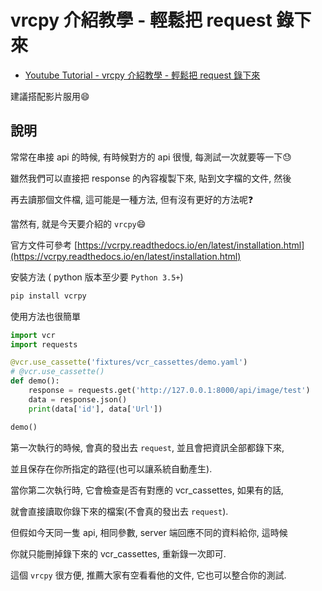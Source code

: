 # vrcpy 介紹教學 - 輕鬆把 request 錄下來

* [Youtube Tutorial - vrcpy 介紹教學 - 輕鬆把 request 錄下來](https://youtu.be/LrAxl5vfXJ4)

建議搭配影片服用:smile:

## 說明

常常在串接 api 的時候, 有時候對方的 api 很慢, 每測試一次就要等一下:sweat:

雖然我們可以直接把 response 的內容複製下來, 貼到文字檔的文件, 然後

再去讀那個文件檔, 這可能是一種方法, 但有沒有更好的方法呢:question:

當然有, 就是今天要介紹的 `vrcpy`:smile:

官方文件可參考 [https://vcrpy.readthedocs.io/en/latest/installation.html](https://vcrpy.readthedocs.io/en/latest/installation.html)

安裝方法 ( python 版本至少要 `Python 3.5+`)

```cmd
pip install vcrpy
```

使用方法也很簡單

```python
import vcr
import requests

@vcr.use_cassette('fixtures/vcr_cassettes/demo.yaml')
# @vcr.use_cassette()
def demo():
    response = requests.get('http://127.0.0.1:8000/api/image/test')
    data = response.json()
    print(data['id'], data['Url'])

demo()
```

第一次執行的時候, 會真的發出去 `request`, 並且會把資訊全部都錄下來,

並且保存在你所指定的路徑(也可以讓系統自動產生).

當你第二次執行時, 它會檢查是否有對應的 vcr_cassettes, 如果有的話,

就會直接讀取你錄下來的檔案(不會真的發出去 `request`).

但假如今天同一隻 api, 相同參數, server 端回應不同的資料給你, 這時候

你就只能刪掉錄下來的 vcr_cassettes, 重新錄一次即可.

這個 `vrcpy` 很方便, 推薦大家有空看看他的文件, 它也可以整合你的測試.